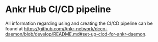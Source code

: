 # Ankr Hub CI/CD pipeline

All information regarding using and creating the CI/CD pipeline can be found at
https://github.com/Ankr-network/dccn-daemon/blob/develop/README.md#set-up-cicd-for-ankr-daemon.
